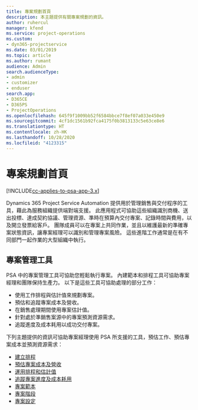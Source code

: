 ```yaml
---
title: 專案規劃首頁
description: 本主題提供有關專案規劃的資訊。
author: ruhercul
manager: kfend
ms.service: project-operations
ms.custom:
- dyn365-projectservice
ms.date: 03/01/2019
ms.topic: article
ms.author: rumant
audience: Admin
search.audienceType:
- admin
- customizer
- enduser
search.app:
- D365CE
- D365PS
- ProjectOperations
ms.openlocfilehash: 645f9f1009bb52f6584bbce7f8ef07a033e450e9
ms.sourcegitcommit: 4cf1dc1561b92fca4175f0b3813133c5e63ce8e6
ms.translationtype: HT
ms.contentlocale: zh-HK
ms.lasthandoff: 10/28/2020
ms.locfileid: "4123315"
---
```

# <a name="project-planning-home-page"></a>專案規劃首頁

[!INCLUDE[cc-applies-to-psa-app-3.x](../includes/cc-applies-to-psa-app-3x.md)]

Dynamics 365 Project Service Automation 提供用於管理銷售與交付程序的工具，藉此為服務組織提供端對端支援。 此應用程式可協助這些組織識別商機、送出投標、達成契約協議、管理資源、準時在預算內交付專案、記錄時間與費用，以及開立發票給客戶。 團隊成員可以在專案上共同作業，並且以維護最新的準確專案狀態資訊，讓專案經理可以識別和管理專案風險。 這些進階工作通常是在有不同部門一起作業的大型組織中執行。

## <a name="project-management-tools"></a>專案管理工具

PSA 中的專案管理工具可協助您輕鬆執行專案。 內建範本和排程工具可協助專案經理和團隊保持生產力。 以下是這些工具可協助處理的部分工作：

- 使用工作排程與估計值來規劃專案。
- 預估和追蹤專案成本及營收。
- 在銷售處理期間使用專案估計值。
- 針對處於準銷售案源中的專案預測資源需求。
- 追蹤進度及成本耗用以成功交付專案。

下列主題提供的資訊可協助專案經理使用 PSA 所支援的工具，預估工作、預估專案成本並預測資源需求：

- [建立排程 ](project-creating.md)
- [預估專案成本及營收](project-estimating.md)
- [運用排程和估計值](project-leveraging.md)
- [追蹤專案進度及成本耗用](project-tracking.md)
- [專案範本](project-templates.md)
- [專案階段](project-stages.md)
- [專案設定](project-settings.md)
